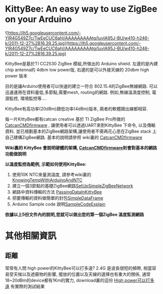 # KittyBee: An easy way to use ZigBee on your Arduino #

![https://lh5.googleusercontent.com/-YIR4G549Z7c/TwEeCUC6ahI/AAAAAAAAAtg/IuvIA95J-BU/w410-h246-k/2011-12-27%2B16.39.25.jpg](https://lh5.googleusercontent.com/-YIR4G549Z7c/TwEeCUC6ahI/AAAAAAAAAtg/IuvIA95J-BU/w410-h246-k/2011-12-27%2B16.39.25.jpg)

KittyBee是基於TI CC2530 ZigBee 模組,所做出的 Arduino shield.
左邊的是內建chip antenna的 4dbm low power版, 右邊的是可以外接天線的 20dbm high power 版本

目的是讓Arduino使用者可以快速的建立一符合 802.15.4的ZigBee無線網路.
可以迅速運用在資料量低,多節點,需要mesh, routing的網路.
例如,無線溫濕度控制, 電源監控, 環境監控等....

KittyBee有高功率(20dBm)跟低功率(4dBm)版本, 兩者的軟體跟出線都相容.

每一片KittyBee都有catcan creative 基於 TI ZigBee Pro所做的 [CatcanCMDfirmware](CatcanCMDfirmware.md) , 讓使用者可以透過UART來對KittyBee 下命令, 以及傳輸資料. 並已規劃基本的ZigBee網路架構,讓使用者不需再花心思在ZigBee stack 上自己建構ZigBee網路.
基本的說明請參照 wiki裏的 [CatcanCMDfirmware](CatcanCMDfirmware.md)

**Wiki裏的 KittyBee 會說明硬體的架構, [CatcanCMDfirmware](CatcanCMDfirmware.md)則會對基本的網路功能做說明**

**以溫度監控為範例, 示範如何使用KittyBee:**

  1. 使用10K NTC來量測溫度, 請參考wiki裏的[KnowingTempWithArduinoAndNTC](KnowingTempWithArduinoAndNTC.md)
  1. 建立一個3節點的基礎ZigBee網路[SetUpSimpleZigBeeNetwork](SetUpSimpleZigBeeNetwork.md)
  1. 網路中資料傳輸的方法 [PassingDataInKittyBee](PassingDataInKittyBee.md)
  1. 把要傳輸的資料做簡單的封包[SimpleDataFrame](SimpleDataFrame.md)
  1. Arduino Sample code 說明[SampleCodeExplain](SampleCodeExplain.md)

**依據以上5份文件內的說明,您就可以做出您的第一個ZigBee 溫度監測網路**

# 其他相關資訊 #
## 距離 ##
常常有人問 high power的KittyBee可以打多遠?
2.4G 是波長很短的頻帶, 相當容易受天候以及遮蔽物的影響, 擺放的位置以及天線的選擇也有重大的關係, 通常18~20dBm的device都有1Km的實力, download裏的這份 [High power可以打多遠](http://code.google.com/p/kittybee/downloads/detail?name=Range_test_1_high_power.pdf&can=2&q=) 有實際的測試結果


